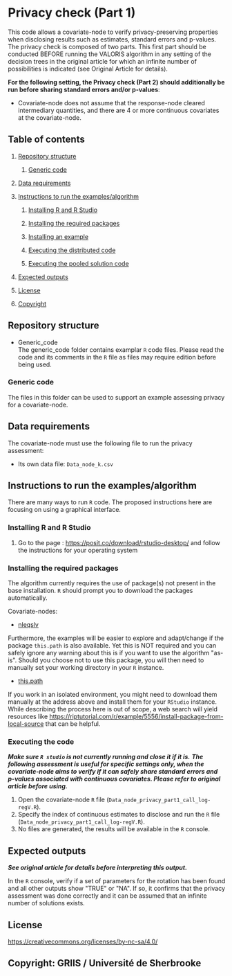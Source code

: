 # Privacy check (Part 1)

This code allows a covariate-node to verify privacy-preserving properties when disclosing results such as estimates, standard errors and p-values.
The privacy check is composed of two parts. This first part should be conducted BEFORE running the VALORIS algorithm in any setting of the decision trees in the original article for which an infinite number of possibilities is indicated (see Original Article for details).


**For the following setting, the Privacy check (Part 2) should additionally be run before sharing standard errors and/or p-values**:
- Covariate-node does not assume that the response-node cleared intermediary quantities, and there are 4 or more continuous covariates at the covariate-node. 



## Table of contents

1. [Repository structure](#repository-structure)

	1. [Generic code](#generic-code)

2. [Data requirements](#Data-requirements)

3. [Instructions to run the examples/algorithm](#instructions-to-run-the-examplesalgorithm)

	1. [Installing R and R Studio](#installing-r-and-r-studio)
	
	2. [Installing the required packages](#installing-the-required-packages)
	
	3. [Installing an example](#installing-an-example)
	
	4. [Executing the distributed code](#executing-the-distributed-code)
	
	5. [Executing the pooled solution code](#executing-the-pooled-solution-code)
	
4. [Expected outputs](#expected-outputs)

5. [License](#license-httpscreativecommonsorglicensesby-nc-sa40)

6. [Copyright](#copyright-griis--université-de-sherbrooke)

## Repository structure

- Generic_code  
The generic_code folder contains examplar `R` code files. Please read the code and its comments in the `R` file as files may require edition before being used.

### Generic code

The files in this folder can be used to support an example assessing privacy for a covariate-node.  

## Data requirements

The covariate-node must use the following file to run the privacy assessment:

- Its own data file: `Data_node_k.csv`

## Instructions to run the examples/algorithm

There are many ways to run `R` code. The proposed instructions here are focusing on using a graphical interface.

### Installing R and R Studio

1. Go to the page : https://posit.co/download/rstudio-desktop/ and follow the instructions for your operating system

### Installing the required packages

The algorithm currently requires the use of package(s) not present in the base installation. `R` should prompt you to download the packages automatically.

Covariate-nodes:
- [nleqslv](https://cran.r-project.org/web/packages/nleqslv/index.html)


Furthermore, the examples will be easier to explore and adapt/change if the package `this.path` is also available. Yet this is NOT required and you can safely ignore any warning about this is if you want to use the algorithm "as-is". Should you choose not to use this package, you will then need to manually set your working directory in your `R` instance.

- [this.path](https://cran.r-project.org/package=this.path)

If you work in an isolated environment, you might need to download them manually at the address above and install them for your `RStudio` instance. While describing the process here is out of scope, a web search will yield resources like https://riptutorial.com/r/example/5556/install-package-from-local-source that can be helpful.

### Executing the code 

***Make sure `R studio` is not currently running and close it if it is.***
***The following assessment is useful for specific settings only, when the covariate-node aims to verify if it can safely share standard errors and p-values associated with continuous covariates. Please refer to original article before using.*** 

1.	Open the covariate-node `R` file (`Data_node_privacy_part1_call_log-regV.R`).
2.  Specify the index of continuous estimates to disclose and run the `R` file (`Data_node_privacy_part1_call_log-regV.R`).
3.	No files are generated, the results will be available in the `R` console.

## Expected outputs

***See original article for details before interpreting this output.***

In the `R` console, verify if a set of parameters for the rotation has been found and all other outputs show "TRUE" or "NA". 
If so, it confirms that the privacy assessment was done correctly and it can be assumed that an infinite number of solutions exists.

## License

https://creativecommons.org/licenses/by-nc-sa/4.0/

## Copyright: GRIIS / Université de Sherbrooke
